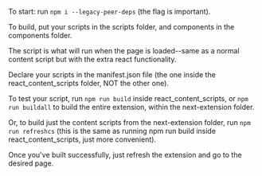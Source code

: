 To start: run `npm i --legacy-peer-deps` (the flag is important).

To build, put your scripts in the scripts folder, and components in the components folder.

The script is what will run when the page is loaded--same as a normal content script but with the extra react functionality.

Declare your scripts in the manifest.json file (the one inside the react_content_scripts folder, NOT the other one).

To test your script, run `npm run build` inside react_content_scripts, or `npm run buildall` to build the entire extension, within the next-extension folder. 

Or, to build just the content scripts from the next-extension folder, run `npm run refreshcs` (this is the same as running npm run build inside react_content_scripts, just more convenient).

Once you've built successfully, just refresh the extension and go to the desired page.